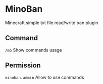 # MinoBan
Minecraft simple txt file read/write ban plugin

## Command  
``/mb`` Show commands usage

## Permission  
``minoban.admin`` Allow to use commands
